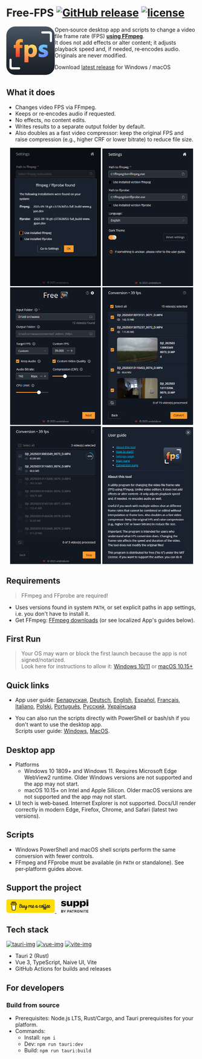 # Free‑FPS [![GitHub release][release-img]][release-url]  [![license][license-url]](LICENSE)

<img src="app/src/md/logo.png" alt="Free‑FPS logo" align="left" width="128" style="border-radius: 24px;">

Open‑source desktop app and scripts to change a video file frame rate \(FPS\) <ins>**using FFmpeg**</ins>. <br/>
It does not add effects or alter content; it adjusts playback speed and, if needed, re‑encodes audio. <br/>
Originals are never modified.


Download [latest release](https://github.com/undelalune/free-fps/releases/latest/) for Windows / macOS
<br/><br/>

## What it does

- Changes video FPS via FFmpeg.
- Keeps or re‑encodes audio if requested.
- No effects, no content edits.
- Writes results to a separate output folder by default.
- Also doubles as a fast video compressor: keep the original FPS and raise compression (e.g., higher CRF or lower bitrate) to reduce file size.

<p align="center">
  <img src="app/docs/previews/reset.png" alt="reset" width="240" style="max-width: 240px; width: auto;" loading="lazy">
  <img src="app/docs/previews/settings.png" alt="settings" width="240" style="max-width: 240px; width: auto;" loading="lazy">
  <img src="app/docs/previews/home.png" alt="home" width="240" style="max-width: 240px; width: auto;" loading="lazy">
  <img src="app/docs/previews/processing1.png" alt="processing1" width="240" style="max-width: 240px; width: auto;" loading="lazy">
  <img src="app/docs/previews/processing2.png" alt="processing2" width="240" style="max-width: 240px; width: auto;" loading="lazy">
  <img src="app/docs/previews/help.png" alt="help" width="240" style="max-width: 240px; width: auto;" loading="lazy">
</p>


## Requirements
> FFmpeg and FFprobe are required!
- Uses versions found in system `PATH`, or set explicit paths in app settings, i.e. you don't have to install it.
- Get FFmpeg: [FFmpeg downloads](https://ffmpeg.org/download.html) (or see localized App's guides below).

## First Run
> Your OS may warn or block the first launch because the app is not signed/notarized. <br/>
> Look here for instructions to allow it: [Windows 10/11](app/docs/first_run_win.MD) or [macOS 10.15\+](app/docs/first_run_mac.MD)


## Quick links

- App user guide:
  [Беларуская](app/src/md/by.MD), [Deutsch](app/src/md/de.MD), [English](app/src/md/en.MD), [Español](app/src/md/es.MD),
  [Français](app/src/md/fr.MD), [Italiano](app/src/md/it.MD), [Polski](app/src/md/pl.MD), [Português](app/src/md/pt.MD),
  [Русский](app/src/md/ru.MD), [Українська](app/src/md/ua.MD)

- You can also run the scripts directly with PowerShell or bash/sh if you don't want to use the desktop app. <br/>
  Scripts user guide: [Windows](scripts/win/README.md), [MacOS](scripts/unix/README.md).

## Desktop app

- Platforms
    - Windows 10 1809\+ and Windows 11. Requires Microsoft Edge WebView2 runtime. Older Windows versions are not supported and the app may not start.
    - macOS 10.15\+ on Intel and Apple Silicon. Older macOS versions are not supported and the app may not start.
- UI tech is web‑based. Internet Explorer is not supported. Docs/UI render correctly in modern Edge, Firefox, Chrome, and Safari \(latest two versions\).

## Scripts

- Windows PowerShell and macOS shell scripts perform the same conversion with fewer controls.
- FFmpeg and FFprobe must be available (in `PATH` or standalone). See per‑platform guides above.

## Support the project

<a href="https://buymeacoffee.com/undelalune" target="_blank" rel="noopener">
  <img src="app/src/md/bmc-logo.svg" alt="Buy Me a Coffee" height="36">
</a>
&nbsp;&nbsp;
<a href="https://suppi.pl/undelalune" target="_blank" rel="noopener">
  <img src="app/src/md/suppi-logo.svg" alt="Suppi" height="36">
</a>

## Tech stack
[![tauri-img]][tauri-url] [![vue-img]][vue-url] [![vite-img]][vite-url]
- Tauri 2 \(Rust\)
- Vue 3, TypeScript, Naive UI, Vite
- GitHub Actions for builds and releases

## For developers
### Build from source

- Prerequisites: Node.js LTS, Rust/Cargo, and Tauri prerequisites for your platform.
- Commands:
    - Install: `npm i`
    - Dev: `npm run tauri:dev`
    - Build: `npm run tauri:build`

[release-img]:     https://img.shields.io/github/v/release/undelalune/free-fps
[release-url]:     https://github.com/undelalune/free-fps/releases/latest/
[license-url]:     https://img.shields.io/github/license/dec0dOS/amazing-github-template.svg?style=flat-rounded
[tauri-img]:       https://img.shields.io/badge/Tauri-FFC131?style=for-the-badge&logo=Tauri&logoColor=white
[tauri-url]:       https://tauri.app/
[vue-img]:         https://img.shields.io/badge/Vue%20js-35495E?style=for-the-badge&logo=vuedotjs&logoColor=4FC08D
[vue-url]:         https://vuejs.org/
[vite-img]:        https://img.shields.io/badge/Vite-B73BFE?style=for-the-badge&logo=vite&logoColor=FFD62E
[vite-url]:        https://vite.dev/
